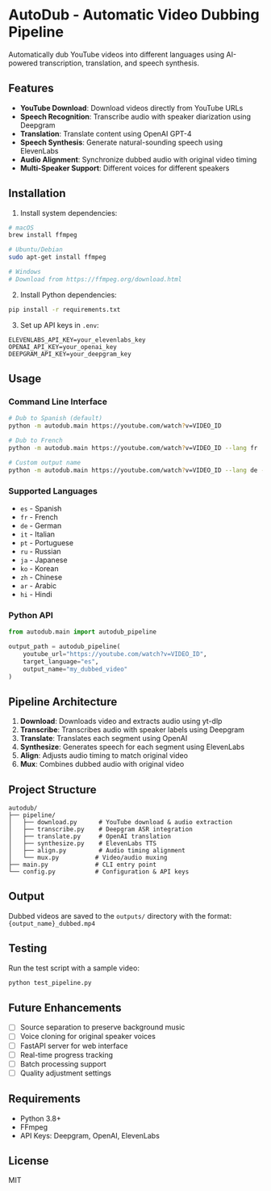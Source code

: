 # AutoDub - Automatic Video Dubbing Pipeline

Automatically dub YouTube videos into different languages using AI-powered transcription, translation, and speech synthesis.

## Features

- **YouTube Download**: Download videos directly from YouTube URLs
- **Speech Recognition**: Transcribe audio with speaker diarization using Deepgram
- **Translation**: Translate content using OpenAI GPT-4
- **Speech Synthesis**: Generate natural-sounding speech using ElevenLabs
- **Audio Alignment**: Synchronize dubbed audio with original video timing
- **Multi-Speaker Support**: Different voices for different speakers

## Installation

1. Install system dependencies:
```bash
# macOS
brew install ffmpeg

# Ubuntu/Debian
sudo apt-get install ffmpeg

# Windows
# Download from https://ffmpeg.org/download.html
```

2. Install Python dependencies:
```bash
pip install -r requirements.txt
```

3. Set up API keys in `.env`:
```env
ELEVENLABS_API_KEY=your_elevenlabs_key
OPENAI_API_KEY=your_openai_key
DEEPGRAM_API_KEY=your_deepgram_key
```

## Usage

### Command Line Interface

```bash
# Dub to Spanish (default)
python -m autodub.main https://youtube.com/watch?v=VIDEO_ID

# Dub to French
python -m autodub.main https://youtube.com/watch?v=VIDEO_ID --lang fr

# Custom output name
python -m autodub.main https://youtube.com/watch?v=VIDEO_ID --lang de --output my_video
```

### Supported Languages

- `es` - Spanish
- `fr` - French
- `de` - German
- `it` - Italian
- `pt` - Portuguese
- `ru` - Russian
- `ja` - Japanese
- `ko` - Korean
- `zh` - Chinese
- `ar` - Arabic
- `hi` - Hindi

### Python API

```python
from autodub.main import autodub_pipeline

output_path = autodub_pipeline(
    youtube_url="https://youtube.com/watch?v=VIDEO_ID",
    target_language="es",
    output_name="my_dubbed_video"
)
```

## Pipeline Architecture

1. **Download**: Downloads video and extracts audio using yt-dlp
2. **Transcribe**: Transcribes audio with speaker labels using Deepgram
3. **Translate**: Translates each segment using OpenAI
4. **Synthesize**: Generates speech for each segment using ElevenLabs
5. **Align**: Adjusts audio timing to match original video
6. **Mux**: Combines dubbed audio with original video

## Project Structure

```
autodub/
├── pipeline/
│   ├── download.py      # YouTube download & audio extraction
│   ├── transcribe.py    # Deepgram ASR integration
│   ├── translate.py     # OpenAI translation
│   ├── synthesize.py    # ElevenLabs TTS
│   ├── align.py         # Audio timing alignment
│   └── mux.py          # Video/audio muxing
├── main.py             # CLI entry point
└── config.py           # Configuration & API keys
```

## Output

Dubbed videos are saved to the `outputs/` directory with the format:
`{output_name}_dubbed.mp4`

## Testing

Run the test script with a sample video:

```bash
python test_pipeline.py
```

## Future Enhancements

- [ ] Source separation to preserve background music
- [ ] Voice cloning for original speaker voices
- [ ] FastAPI server for web interface
- [ ] Real-time progress tracking
- [ ] Batch processing support
- [ ] Quality adjustment settings

## Requirements

- Python 3.8+
- FFmpeg
- API Keys: Deepgram, OpenAI, ElevenLabs

## License

MIT